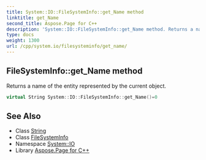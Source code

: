 ```yaml
---
title: System::IO::FileSystemInfo::get_Name method
linktitle: get_Name
second_title: Aspose.Page for C++
description: 'System::IO::FileSystemInfo::get_Name method. Returns a name of the entity represented by the current object in C++.'
type: docs
weight: 1300
url: /cpp/system.io/filesysteminfo/get_name/
---
```

## FileSystemInfo::get_Name method


Returns a name of the entity represented by the current object.

```cpp
virtual String System::IO::FileSystemInfo::get_Name()=0
```

## See Also

* Class [String](../../../system/string/)
* Class [FileSystemInfo](../)
* Namespace [System::IO](../../)
* Library [Aspose.Page for C++](../../../)
